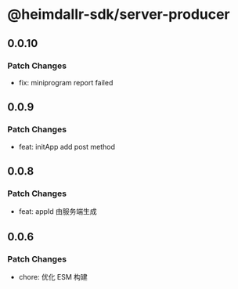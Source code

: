 # @heimdallr-sdk/server-producer

## 0.0.10

### Patch Changes

- fix: miniprogram report failed

## 0.0.9

### Patch Changes

- feat: initApp add post method

## 0.0.8

### Patch Changes

- feat: appId 由服务端生成

## 0.0.6

### Patch Changes

- chore: 优化 ESM 构建
